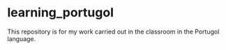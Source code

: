 # learning_portugol
This repository is for my work carried out in the classroom in the Portugol language.
